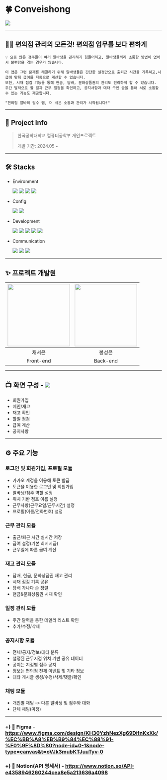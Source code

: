 # 🍀 Conveishong

<img src="https://github.com/user-attachments/assets/89f69f3a-2eb6-4f1b-b2a6-ec06307b263e">

***

## 🙋🏻 편의점 관리의 모든것! 편의점 업무를 보다 편하게

```
💡 요즘 많은 점주들이 여러 알바생을 관리하기 힘들어하고, 알바생들끼리 소통할 방법이 없어서 불편함을 겪는 경우가 많습니다.

이 앱은 그런 문제를 해결하기 위해 알바생들은 간단한 설정만으로 출퇴근 시간을 기록하고,시급에 맞춰 급여를 자동으로 계산할 수 있습니다.
또한, 시재 점검 기능을 통해 현금, 담배, 문화상품권의 관리도 편리하게 할 수 있습니다.
주간 달력으로 할 일과 근무 일정을 확인하고, 공지사항과 대타 구인 글을 통해 서로 소통할 수 있는 기능도 제공합니다.

"편의점 알바의 필수 앱, 더 쉬운 소통과 관리가 시작됩니다!"
```

***

## 📃 Project Info
> 한국공학대학교 컴퓨터공학부 개인프로젝트
>
> 개발 기간: 2024.05 ~

***

## 🛠️ Stacks
- Environment
  
  <img src="https://img.shields.io/badge/Visual Studio Code-007ACC?style=for-the-badge&logo=Visual Studio Code&logoColor=white"/> <img src="https://img.shields.io/badge/git-F05032?style=for-the-badge&logo=git&logoColor=white"> <img src="https://img.shields.io/badge/github-181717?style=for-the-badge&logo=github&logoColor=white"> <img src="https://img.shields.io/badge/gitkraken-179287?style=for-the-badge&logo=gitkraken&logoColor=white">

- Config
  
  <img src="https://img.shields.io/badge/npm-CB3837?style=for-the-badge&logo=npm&logoColor=white"/> <img src="https://img.shields.io/badge/Node.js-339933?style=for-the-badge&logo=Node.js&logoColor=white"/>

- Development
  
  <img src="https://img.shields.io/badge/javascript-F7DF1E?style=for-the-badge&logo=javascript&logoColor=black"> <img src="https://img.shields.io/badge/React Native-61DAFB?style=for-the-badge&logo=React&logoColor=black"/> <img src="https://img.shields.io/badge/java-007396?style=for-the-badge&logo=java&logoColor=white"> <img src="https://img.shields.io/badge/Spring-6DB33F?style=for-the-badge&logo=Spring&logoColor=white"/> <img src="https://img.shields.io/badge/mysql-4479A1?style=for-the-badge&logo=mysql&logoColor=white">
  
- Communication
  
  <img src="https://img.shields.io/badge/notion-000000?style=for-the-badge&logo=notion&logoColor=white"> <img src="https://img.shields.io/badge/slack-4A154B?style=for-the-badge&logo=slack&logoColor=white"> <img src="https://img.shields.io/badge/discord-5865F2?style=for-the-badge&logo=discord&logoColor=white">

***

## ✨ 프로젝트 개발원
|<img src="https://github.com/user-attachments/assets/00deaaaf-a502-47c4-bec6-009a62f45dbd" width="200" height="200"/>|<img src="https://github.com/user-attachments/assets/71ae91dd-da68-467d-b044-03513c75c8c3" width="200" height="200"/>|
|:---:|:---:|
|채서윤|봉성은|
|Front-end|Back-end|

***

## 📺 화면 구성 - <img src="https://img.shields.io/badge/figma-F24E1E?style=for-the-badge&logo=figma&logoColor=white">
- 회원가입
- 메인/재고
- 재고 확인
- 할일 점검
- 급여 계산
- 공지사항


***

## ⚙️ 주요 기능
### 로그인 및 회원가입, 프로필 모듈
- 카카오 계정을 이용해 토큰 발급
- 토큰을 이용한 로그인 및 회원가입
- 알바생/점주 역할 설정
- 위치 기반 점포 이름 설정
- 근무사항(근무요일/근무시간) 설정
- 프로필(이름/전화번호) 설정

### 근무 관리 모듈
- 출근/퇴근 시간 실시간 저장
- 급여 설정(기본 최저시급)
- 근무일에 따른 급여 계산

### 재고 관리 모듈
- 담배, 현금, 문화상품권 재고 관리
- 시재 점검 기록 공유
- 담배 가나다 순 정렬
- 현금&문화상품권 시재 확인

### 일정 관리 모듈
- 주간 달력을 통한 데일리 리스트 확인
- 추가/수정/삭제

### 공지사항 모듈
- 전체/공지/정보/대타 분류
- 설정된 근무지점 위치 기반 공유 데이터
- 공지는 지점별 점주 공지
- 정보는 편의점 전체 이벤트 및 기타 정보
- 대타 게시글 생성/수정/삭제/댓글/확인

### 채팅 모듈
- 개인별 채팅 -> 다른 알바생 및 점주와 대화
- 단체 채팅(미정)

***

### +) 🎨 Figma - https://www.figma.com/design/KH30YzhNezXg69DifnKxXk/%EC%BB%A8%EB%B9%84%EC%88%91-%F0%9F%8D%80?node-id=0-1&node-type=canvas&t=oVJk3mubKTJuuTyv-0

### +) 📃 Notion(API 명세서) - https://www.notion.so/API-e4358946260244cea8e5a213636a4098
